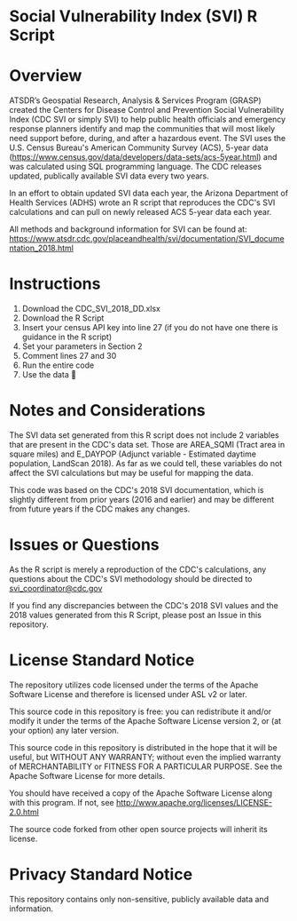 # Social Vulnerability Index (SVI) R Script

# Overview
ATSDR’s Geospatial Research, Analysis &amp; Services Program (GRASP) created the Centers for Disease Control and Prevention Social Vulnerability Index (CDC SVI or simply SVI) to help public health officials and emergency response planners identify and map the communities that will most likely need support before, during, and after a hazardous event. The SVI uses the U.S. Census Bureau's American Community Survey (ACS), 5-year data (https://www.census.gov/data/developers/data-sets/acs-5year.html) and was calculated using SQL programming language. The CDC releases updated, publically available SVI data every two years. 

In an effort to obtain updated SVI data each year, the Arizona Department of Health Services (ADHS) wrote an R script that reproduces the CDC's SVI calculations and can pull on newly released ACS 5-year data each year.

All methods and background information for SVI can be found at: https://www.atsdr.cdc.gov/placeandhealth/svi/documentation/SVI_documentation_2018.html

# Instructions
1. Download the CDC_SVI_2018_DD.xlsx
2. Download the R Script 
3. Insert your census API key into line 27  (if you do not have one there is guidance in the R script) 
4. Set your parameters in Section 2 
5. Comment lines 27 and 30 
6. Run the entire code 
7. Use the data :partying_face:

# Notes and Considerations
The SVI data set generated from this R script does not include 2 variables that are present in the CDC's data set. Those are AREA_SQMI (Tract area in square miles) and E_DAYPOP (Adjunct variable - Estimated daytime population, LandScan 2018). As far as we could tell, these variables do not affect the SVI calculations but may be useful for mapping the data.

This code was based on the CDC's 2018 SVI documentation, which is slightly different from prior years (2016 and earlier) and may be different from future years if the CDC makes any changes. 

# Issues or Questions
As the R script is merely a reproduction of the CDC's calculations, any questions about the CDC's SVI methodology should be directed to svi_coordinator@cdc.gov

If you find any discrepancies between the CDC's 2018 SVI values and the 2018 values generated from this R Script, please post an Issue in this repository.

# License Standard Notice
The repository utilizes code licensed under the terms of the Apache Software License and therefore is licensed under ASL v2 or later.

This source code in this repository is free: you can redistribute it and/or modify it under the terms of the Apache Software License version 2, or (at your option) any later version.

This source code in this repository is distributed in the hope that it will be useful, but WITHOUT ANY WARRANTY; without even the implied warranty of MERCHANTABILITY or FITNESS FOR A PARTICULAR PURPOSE. See the Apache Software License for more details.

You should have received a copy of the Apache Software License along with this program. If not, see http://www.apache.org/licenses/LICENSE-2.0.html

The source code forked from other open source projects will inherit its license.

# Privacy Standard Notice
This repository contains only non-sensitive, publicly available data and information.

